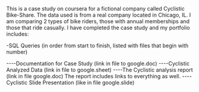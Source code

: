This is a case study on coursera for a fictional company called Cyclistic Bike-Share. The data used is from a real company located in Chicago, IL. I am comparing 2 types of bike riders, those with annual memberships and those that ride casually. I have completed the case study and my portfolio includes:

-SQL Queries (in order from start to finish, listed with files that begin with number)

----Documentation for Case Study (link in file to google.doc)
----Cyclistic Analyzed Data (link in file to google.sheet)
----The Cyclistic analysis report (link in file google.doc)
     The report includes links to everything as well.
----Cyclistic Slide Presentation (like in file google.slide)

